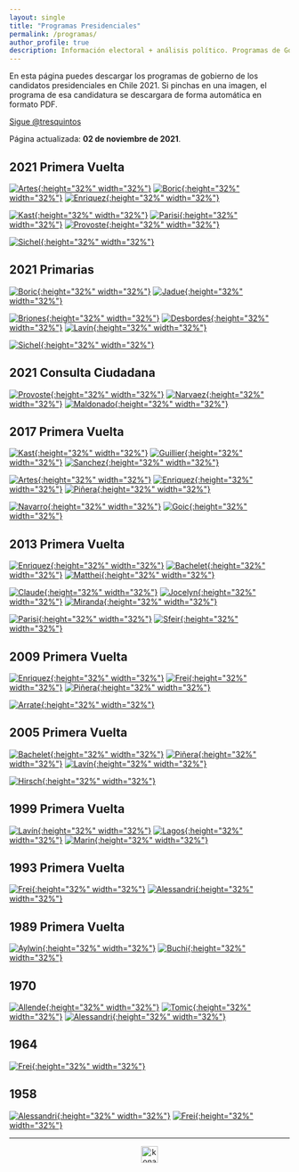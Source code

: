 ```yaml
---
layout: single
title: "Programas Presidenciales"
permalink: /programas/
author_profile: true
description: Información electoral + análisis político. Programas de Gobierno.
---
```


En esta página puedes descargar los programas de gobierno de los candidatos presidenciales en Chile 2021. Si pinchas en una imagen, el programa de esa candidatura se descargara de forma automática en formato PDF.

<a href="https://twitter.com/tresquintos?ref_src=twsrc%5Etfw" class="twitter-follow-button" data-show-count="false">Sigue @tresquintos</a><script async src="https://platform.twitter.com/widgets.js" charset="utf-8"></script>

Página actualizada: **02 de noviembre de 2021**.

## 2021 Primera Vuelta

[![Artes](/images/programas/2021_Artes.png){:height="32%" width="32%"}](https://github.com/tresquintos/programas/raw/main/2021%20-%20Artes.pdf) [![Boric](/images/programas/2021_Boric.png){:height="32%" width="32%"}](https://github.com/tresquintos/programas/raw/main/2021%20-%20Boric.pdf) [![Enriquez](/images/programas/2021_Enriquez.png){:height="32%" width="32%"}](https://github.com/tresquintos/programas/raw/main/2021%20-%20Enriquez.pdf)

[![Kast](/images/programas/2021_Kast.png){:height="32%" width="32%"}](https://github.com/tresquintos/programas/raw/main/2021%20-%20Kast.pdf) [![Parisi](/images/programas/2021_Parisi.png){:height="32%" width="32%"}](https://github.com/tresquintos/programas/raw/main/2021%20-%20Parisi.pdf) [![Provoste](/images/programas/2021_Provoste.png){:height="32%" width="32%"}](https://github.com/tresquintos/programas/raw/main/2021%20-%20Provoste.pdf)

[![Sichel](/images/programas/2021_Sichel.png){:height="32%" width="32%"}](https://github.com/tresquintos/programas/raw/main/2021%20-%20Sichel.pdf)

## 2021 Primarias

[![Boric](/images/programas/2021p_Boric.png){:height="32%" width="32%"}](https://github.com/tresquintos/programas/raw/main/2021p%20-%20Boric.pdf) [![Jadue](/images/programas/2021p_Jadue.png){:height="32%" width="32%"}](https://github.com/tresquintos/programas/raw/main/2021p%20-%20Jadue.pdf)

[![Briones](/images/programas/2021p_Briones.png){:height="32%" width="32%"}](https://github.com/tresquintos/programas/raw/main/2021p%20-%20Briones.pdf) [![Desbordes](/images/programas/2021p_Desbordes.png){:height="32%" width="32%"}](https://github.com/tresquintos/programas/raw/main/2021p%20-%20Desbordes.pdf) [![Lavín](/images/programas/2021p_Lavin.png){:height="32%" width="32%"}](https://github.com/tresquintos/programas/raw/main/2021p%20-%20Lavin.pdf)

[![Sichel](/images/programas/2021p_Sichel.png){:height="32%" width="32%"}](https://github.com/tresquintos/programas/raw/main/2021p%20-%20Sichel.pdf)


## 2021 Consulta Ciudadana

[![Provoste](/images/programas/2021p_Provoste.png){:height="32%" width="32%"}](https://github.com/tresquintos/programas/raw/main/2021p%20-%20Provoste.pdf) [![Narvaez](/images/programas/2021p_Narvaez.png){:height="32%" width="32%"}](https://github.com/tresquintos/programas/raw/main/2021p%20-%20Narvaez.pdf) [![Maldonado](/images/programas/2021p_Maldonado.png){:height="32%" width="32%"}](https://github.com/tresquintos/programas/raw/main/2021p%20-%20Maldonado.pdf)


## 2017 Primera Vuelta

[![Kast](/images/programas/2017_Kast.png){:height="32%" width="32%"}](https://github.com/tresquintos/programas/raw/main/2017%20-%20Kast.pdf) [![Guillier](/images/programas/2017_Guillier.png){:height="32%" width="32%"}](https://github.com/tresquintos/programas/raw/main/2017%20-%20Guillier.pdf) [![Sanchez](/images/programas/2017_Sanchez.png){:height="32%" width="32%"}](https://github.com/tresquintos/programas/raw/main/2017%20-%20Sanchez.pdf)

[![Artes](/images/programas/2017_Artes.png){:height="32%" width="32%"}](https://github.com/tresquintos/programas/raw/main/2017%20-%20Artes.pdf) [![Enriquez](/images/programas/2017_Enriquez.png){:height="32%" width="32%"}](https://github.com/tresquintos/programas/raw/main/2017%20-%20Enriquez.pdf) [![Piñera](/images/programas/2017_Pinera.png){:height="32%" width="32%"}](https://github.com/tresquintos/programas/raw/main/2017%20-%20Pinera.pdf)

[![Navarro](/images/programas/2017_Navarro.png){:height="32%" width="32%"}](https://github.com/tresquintos/programas/raw/main/2017%20-%20Navarro.pdf) [![Goic](/images/programas/2017_Goic.png){:height="32%" width="32%"}](https://github.com/tresquintos/programas/raw/main/2017%20-%20Goic.pdf)

## 2013 Primera Vuelta

[![Enriquez](/images/programas/2013_Enriquez.png){:height="32%" width="32%"}](https://github.com/tresquintos/programas/raw/main/2013%20-%20Enriquez.pdf) [![Bachelet](/images/programas/2013_Bachelet.png){:height="32%" width="32%"}](https://github.com/tresquintos/programas/raw/main/2013%20-%20Bachelet.pdf) [![Matthei](/images/programas/2013_Matthei.png){:height="32%" width="32%"}](https://github.com/tresquintos/programas/raw/main/2013%20-%20Matthei.pdf)

[![Claude](/images/programas/2013_Claude.png){:height="32%" width="32%"}](https://github.com/tresquintos/programas/raw/main/2013%20-%20Claude.pdf) [![Jocelyn](/images/programas/2013_Jocelyn.png){:height="32%" width="32%"}](https://github.com/tresquintos/programas/raw/main/2013%20-%20Jocelyn.pdf) [![Miranda](/images/programas/2013_Miranda.png){:height="32%" width="32%"}](https://github.com/tresquintos/programas/raw/main/2013%20-%20Miranda.pdf)

[![Parisi](/images/programas/2013_Parisi.png){:height="32%" width="32%"}](https://github.com/tresquintos/programas/raw/main/2013%20-%20Parisi.pdf) [![Sfeir](/images/programas/2013_Sfeir.png){:height="32%" width="32%"}](https://github.com/tresquintos/programas/raw/main/2013%20-%20Sfeir.pdf)

## 2009 Primera Vuelta

[![Enriquez](/images/programas/2009_Enriquez.png){:height="32%" width="32%"}](https://github.com/tresquintos/programas/raw/main/2009%20-%20Enriquez.pdf) [![Frei](/images/programas/2009_Frei.png){:height="32%" width="32%"}](https://github.com/tresquintos/programas/raw/main/2009%20-%20Frei.pdf) [![Piñera](/images/programas/2009_Pinera.png){:height="32%" width="32%"}](https://github.com/tresquintos/programas/raw/main/2009%20-%20Piñera.pdf)

[![Arrate](/images/programas/2009_Arrate.png){:height="32%" width="32%"}](https://github.com/tresquintos/programas/raw/main/2009%20-%20Arrate.pdf)


## 2005 Primera Vuelta

[![Bachelet](/images/programas/2005_Bachelet.png){:height="32%" width="32%"}](https://github.com/tresquintos/programas/raw/main/2005%20-%20Bachelet.pdf) [![Piñera](/images/programas/2005_Pinera.png){:height="32%" width="32%"}](https://github.com/tresquintos/programas/raw/main/2005%20-%20Pinera.pdf) [![Lavín](/images/programas/2005_Lavin.png){:height="32%" width="32%"}](https://github.com/tresquintos/programas/raw/main/2005%20-%20Lavin.pdf)

[![Hirsch](/images/programas/2005_Hirsch.png){:height="32%" width="32%"}](https://github.com/tresquintos/programas/raw/main/2005%20-%20Hirsch.pdf)

## 1999 Primera Vuelta

[![Lavín](/images/programas/1999_Lavin.png){:height="32%" width="32%"}](https://github.com/tresquintos/programas/raw/main/1999%20-%20Lavin.pdf) [![Lagos](/images/programas/1999_Lagos.png){:height="32%" width="32%"}](https://github.com/tresquintos/programas/raw/main/1999%20-%20Lagos.pdf) [![Marin](/images/programas/1999_Marin.png){:height="32%" width="32%"}](https://github.com/tresquintos/programas/raw/main/1999%20-%20Marin.pdf)

## 1993 Primera Vuelta

[![Frei](/images/programas/1993_Frei.png){:height="32%" width="32%"}](https://github.com/tresquintos/programas/raw/main/1993%20-%20Frei.pdf) [![Alessandri](/images/programas/1993_Alessandri.png){:height="32%" width="32%"}](https://github.com/tresquintos/programas/raw/main/1993%20-%20Alessandri.pdf)

## 1989 Primera Vuelta

[![Aylwin](/images/programas/1989_Aylwin.png){:height="32%" width="32%"}](https://github.com/tresquintos/programas/raw/main/1989%20-%20Aylwin.pdf) [![Buchi](/images/programas/1989_Buchi.png){:height="32%" width="32%"}](https://github.com/tresquintos/programas/raw/main/1989%20-%20Buchi.pdf)

## 1970

[![Allende](/images/programas/1970_Allende.png){:height="32%" width="32%"}](https://github.com/tresquintos/programas/raw/main/1970%20-%20Allende.pdf) [![Tomic](/images/programas/1970_Tomic.png){:height="32%" width="32%"}](http://www.archivopatricioaylwin.cl/bitstream/handle/123456789/6177/APA-0705.pdf?sequence=1&isAllowed=y) [![Alessandri](/images/programas/1970_Alessandri.png){:height="32%" width="32%"}](https://github.com/tresquintos/programas/raw/main/1970%20-%20Alessandri.pdf)

## 1964

[![Frei](/images/programas/1964_Frei.png){:height="32%" width="32%"}](https://github.com/tresquintos/programas/raw/main/1964%20-%20Frei.pdf)

## 1958

[![Alessandri](/images/programas/1958_Alessandri.png){:height="32%" width="32%"}](https://github.com/tresquintos/programas/raw/main/1958%20-%20Alessandri.pdf) [![Frei](/images/programas/1958_Frei.png){:height="32%" width="32%"}](https://github.com/tresquintos/programas/raw/main/1958%20-%20Frei.pdf)

---

<!-- NES -->
<script src="/js/topsecret.js"></script>


<!-- NES -->
<style>
.aligncenter {
    text-align: center;
}
</style>
<p class="aligncenter">
    <img src="/images/nes.png" width="30" height="30" alt="konami" />
</p>

<!-- Popup -->
<script src="/sweetalerts2/dist/sweetalert2.all.min.js"></script>

<script type="text/javascript">

setTimeout(function(){Swal.fire({
  title: '¡Apoya a Tresquintos!',
  text: 'Ayúdanos a mantener el sitio activo e independiente',
  footer: '<a href="https://tresquintos.us15.list-manage.com/subscribe/post?u=3a6f5773bbbc78ea5a0003f67&id=8c164eff0f">📩 Suscríbete al Newsletter Aquí 📩</a>',
  imageUrl: '/images/pc.png',
  imageWidth: 80,
  imageHeight: 80,
  imageAlt: 'Custom image',
  timer: 45000,
  timerProgressBar: true,
  width: 500,
  showCloseButton: true,
  showDenyButton: true,
  showCancelButton: false,
  confirmButtonText: `Una Vez`,
  denyButtonText: `Mensual`,
  cancelButtonText: `No por ahora`,
  }).then((result) => {
  if (result.isConfirmed) {
    window.open("https://tresquintos.cl/donaciones/#donación-única")
  } else if (result.isDenied) {
    window.open("https://tresquintos.cl/donaciones/#donación-mensual")
  }
  })
  },35000);
</script>


<!-- Favicon -->
<link rel="apple-touch-icon" sizes="180x180" href="/apple-touch-icon.png">
<link rel="icon" type="image/png" sizes="32x32" href="/favicon-32x32.png">
<link rel="icon" type="image/png" sizes="16x16" href="/favicon-16x16.png">
<link rel="manifest" href="/site.webmanifest">
<link rel="mask-icon" href="/safari-pinned-tab.svg" color="#5bbad5">
<meta name="msapplication-TileColor" content="#b91d47">
<meta name="theme-color" content="#ffffff">
